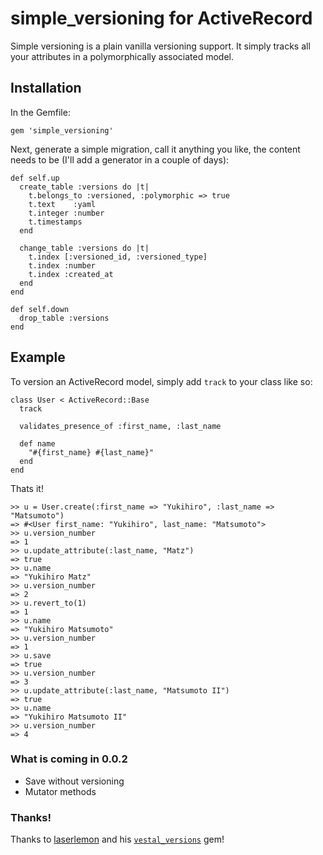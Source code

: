 # simple_versioning for ActiveRecord

Simple versioning is a plain vanilla versioning support. It simply tracks all your attributes in a polymorphically associated model.

## Installation

In the Gemfile:  

    gem 'simple_versioning'

Next, generate a simple migration, call it anything you like, the content needs to be (I'll add a generator in a couple of days):  

    def self.up
      create_table :versions do |t|
        t.belongs_to :versioned, :polymorphic => true
        t.text    :yaml
        t.integer :number
        t.timestamps
      end
    
      change_table :versions do |t|
        t.index [:versioned_id, :versioned_type]
        t.index :number
        t.index :created_at
      end
    end
    
    def self.down
      drop_table :versions
    end


## Example

To version an ActiveRecord model, simply add `track` to your class like so:

    class User < ActiveRecord::Base
      track
  
      validates_presence_of :first_name, :last_name
  
      def name
        "#{first_name} #{last_name}"
      end
    end
  
Thats it!

    >> u = User.create(:first_name => "Yukihiro", :last_name => "Matsumoto")
    => #<User first_name: "Yukihiro", last_name: "Matsumoto">
    >> u.version_number
    => 1
    >> u.update_attribute(:last_name, "Matz")
    => true
    >> u.name
    => "Yukihiro Matz"
    >> u.version_number
    => 2
    >> u.revert_to(1)
    => 1
    >> u.name
    => "Yukihiro Matsumoto"
    >> u.version_number
    => 1
    >> u.save
    => true
    >> u.version_number
    => 3
    >> u.update_attribute(:last_name, "Matsumoto II")
    => true
    >> u.name
    => "Yukihiro Matsumoto II"
    >> u.version_number
    => 4


### What is coming in 0.0.2

- Save without versioning
- Mutator methods


### Thanks!

Thanks to [laserlemon](http://github.com/laserlemon "") and his [`vestal_versions`](https://github.com/laserlemon/vestal_versions "") gem!

